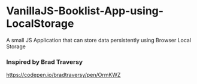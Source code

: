 # VanillaJS-Booklist-App-using-LocalStorage
A small JS Application that can store data persistently using Browser Local Storage

### Inspired by Brad Traversy
https://codepen.io/bradtraversy/pen/OrmKWZ
